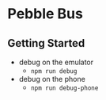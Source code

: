 Pebble Bus
=========

## Getting Started

* debug on the emulator
  - `npm run debug`
* debug on the phone
  - `npm run debug-phone`
